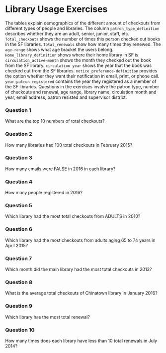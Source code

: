 # Library Usage Exercises

The tables explain demographics of the different amount of checkouts from different types of people and libraries.
The column `patron_type_definition` describes whether they are an adult, senior, junior, staff, etc. `Total_checkouts` shows the number of times this person checked out books in the SF libraries. `Total_renewals` show how many times they renewed. The `age-range` shows what age bracket the users belong. `Home_library_definition` shows where their home library in SF is. `circulation_active-month` shows the month they checked out the book from the SF library. `circulation year` shows the year that the book was checked out from the SF libraries. `notice_preference-definition` provides the option whether they want their notification in email, print, or phone call. `year-patron registered` contains the year they registered as a member of the SF libraries. Questions in the exercises involve the patron type, number of checkouts and renewal, age range, library name, circulation month and year, email address, patron resisted and supervisor district.

### Question 1 
What are the top 10 numbers of total checkouts?

### Question 2
How many libraries had 100 total checkouts in February 2015?

### Question 3
How many emails were FALSE in 2016 in each library?

### Question 4
How many people registered in 2016?

### Question 5
Which library had the most total checkouts from ADULTS in 2010?

### Question 6
Which library had the most checkouts from adults aging 65 to 74 years in April 2015?

### Question 7
Which month did the main library had the most total checkouts in 2013?

### Question 8
What is the average total checkouts of Chinatown library in January 2016?

### Question 9
Which library has the most total renewal?

### Question 10
How many times does each library have less than 10 total renewals in July 2014?
